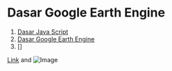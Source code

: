 # Dasar Google Earth Engine





1. [Dasar Java Script](https://github.com/manessa-md/UNODC-PAPUA-EE-2022.github.io/blob/main/Materi/BasicCOdeJS.md)
2. [Dasar Google Earth Engine]()
3. []





[Link](url) and ![Image](src)



